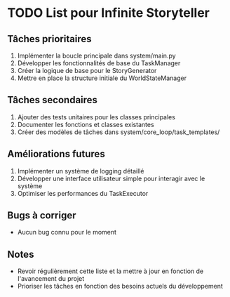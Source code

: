 # TODO List pour Infinite Storyteller

## Tâches prioritaires
1. Implémenter la boucle principale dans system/main.py
2. Développer les fonctionnalités de base du TaskManager
3. Créer la logique de base pour le StoryGenerator
4. Mettre en place la structure initiale du WorldStateManager

## Tâches secondaires
1. Ajouter des tests unitaires pour les classes principales
2. Documenter les fonctions et classes existantes
3. Créer des modèles de tâches dans system/core_loop/task_templates/

## Améliorations futures
1. Implémenter un système de logging détaillé
2. Développer une interface utilisateur simple pour interagir avec le système
3. Optimiser les performances du TaskExecutor

## Bugs à corriger
- Aucun bug connu pour le moment

## Notes
- Revoir régulièrement cette liste et la mettre à jour en fonction de l'avancement du projet
- Prioriser les tâches en fonction des besoins actuels du développement
